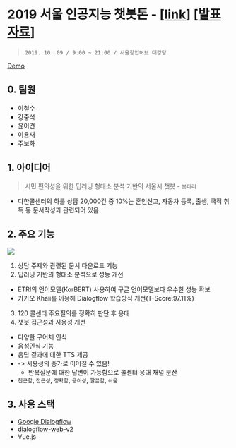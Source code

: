 # 2019 서울 인공지능 챗봇톤 - [[link](https://www.ai-lab.kr/post/2019-chatbothon)] [[발표자료](https://docs.google.com/presentation/d/1WWwFOE-6w_0H8LiiOYaRa6_OUF1am0VseD3L3GtZiIQ/edit#slide=id.p)] 
> `2019. 10. 09 / 9:00 ~ 21:00 / 서울창업허브 대강당`

[Demo](https://onele-dev-5.firebaseapp.com)

## 0. 팀원
- 이철수
- 강중석
- 윤이건
- 이용재
- 주보화

## 1. 아이디어
> 시민 편의성을 위한 딥러닝 형태소 분석 기반의 서울시 챗봇 - `봇다리`
- 다한콜센터의 하룰 상담 20,000건 중 10%는 혼인신고, 자동차 등록, 출생, 국적 취득 등 문서작성과 관련되어 있음

## 2. 주요 기능
![](src/assets/usage.gif)
1. 상담 주제와 관련된 문서 다운로드 기능
2. 딥러닝 기반의 형태소 분석으로 성능 개선
  - ETRI의 언어모델(KorBERT) 사용하여 구글 언어모델보다 우수한 성능 확보
  - 카카오 Khaii를 이용해 Dialogflow 학습방식 개선(T-Score:97.11%)
3. 120 콜센터 주요질의를 정확히 판단 후 응대
4. 챗봇 접근성과 사용성 개선
  - 다양한 구어체 인식
  - 음성인식 기능
  - 응답 결과에 대한 TTS 제공
  - -> 시용성의 증가로 이어질 수 있음!
    - 반복질문에 대한 답변이 가능함으로 콜센터 응대 채널 분산
- `친근함`, `접근성`, `정확함`, `용이성`, `깔끔함`, `쉬움`


## 3. 사용 스택
- [Google Dialogflow](https://cloud.google.com/dialogflow/)
- [dialogflow-web-v2](https://github.com/mishushakov/dialogflow-web-v2)
- Vue.js